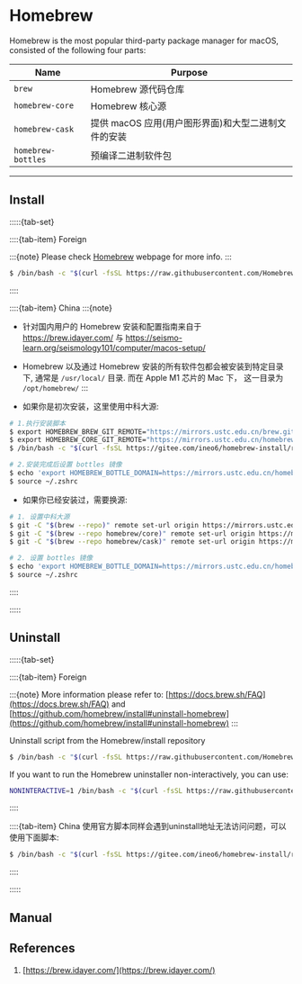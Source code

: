# Homebrew


Homebrew is the most popular third-party package manager for macOS, consisted of the following four parts:


|        Name       |       Purpose       |
|    ------------   |    -------------    |
| `brew`            | Homebrew 源代码仓库   |
| `homebrew-core`   | Homebrew 核心源      |
| `homebrew-cask`   | 提供 macOS 应用(用户图形界面)和大型二进制文件的安装 |
| `homebrew-bottles`| 预编译二进制软件包     |

---


## Install

:::::{tab-set}

::::{tab-item} Foreign

:::{note}
Please check [Homebrew](https://brew.sh/index_zh-cn.html) webpage for more info.
:::

```bash
$ /bin/bash -c "$(curl -fsSL https://raw.githubusercontent.com/Homebrew/install/HEAD/install.sh)"
```
::::


::::{tab-item} China
:::{note}
- 针对国内用户的 Homebrew 安装和配置指南来自于 https://brew.idayer.com/ 与 https://seismo-learn.org/seismology101/computer/macos-setup/
- Homebrew 以及通过 Homebrew 安装的所有软件包都会被安装到特定目录下, 通常是 `/usr/local/` 目录. 而在 Apple M1 芯片的 Mac 下， 这一目录为 `/opt/homebrew/`
:::

- 如果你是初次安装，这里使用中科大源:
```bash
# 1.执行安装脚本
$ export HOMEBREW_BREW_GIT_REMOTE="https://mirrors.ustc.edu.cn/brew.git"
$ export HOMEBREW_CORE_GIT_REMOTE="https://mirrors.ustc.edu.cn/homebrew-core.git"
$ /bin/bash -c "$(curl -fsSL https://gitee.com/ineo6/homebrew-install/raw/master/install.sh)"

# 2.安装完成后设置 bottles 镜像
$ echo 'export HOMEBREW_BOTTLE_DOMAIN=https://mirrors.ustc.edu.cn/homebrew-bottles/bottles' >> ~/.zshrc
$ source ~/.zshrc
```

- 如果你已经安装过，需要换源:
```bash
# 1. 设置中科大源
$ git -C "$(brew --repo)" remote set-url origin https://mirrors.ustc.edu.cn/brew.git
$ git -C "$(brew --repo homebrew/core)" remote set-url origin https://mirrors.ustc.edu.cn/homebrew-core.git
$ git -C "$(brew --repo homebrew/cask)" remote set-url origin https://mirrors.ustc.edu.cn/homebrew-cask.git

# 2. 设置 bottles 镜像
$ echo 'export HOMEBREW_BOTTLE_DOMAIN=https://mirrors.ustc.edu.cn/homebrew-bottles/bottles' >> ~/.zshrc
$ source ~/.zshrc
```
::::


:::::


## Uninstall



:::::{tab-set}

::::{tab-item} Foreign

:::{note}
More information please refer to: 
[https://docs.brew.sh/FAQ](https://docs.brew.sh/FAQ) and
[https://github.com/homebrew/install#uninstall-homebrew](https://github.com/homebrew/install#uninstall-homebrew)
:::

Uninstall script from the Homebrew/install repository

```bash
$ /bin/bash -c "$(curl -fsSL https://raw.githubusercontent.com/Homebrew/install/HEAD/uninstall.sh)"
```

If you want to run the Homebrew uninstaller non-interactively, you can use:

```bash
NONINTERACTIVE=1 /bin/bash -c "$(curl -fsSL https://raw.githubusercontent.com/Homebrew/install/HEAD/uninstall.sh)"
```


::::



::::{tab-item} China
使用官方脚本同样会遇到uninstall地址无法访问问题，可以使用下面脚本:
```bash
$ /bin/bash -c "$(curl -fsSL https://gitee.com/ineo6/homebrew-install/raw/master/uninstall.sh)"
```
::::


:::::



## Manual















## References

1. [https://brew.idayer.com/](https://brew.idayer.com/)